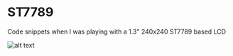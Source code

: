 # ST7789
Code snippets when I was playing with a 1.3" 240x240 ST7789 based LCD


![alt text](https://i.imgur.com/uAXAU7t.jpg)
